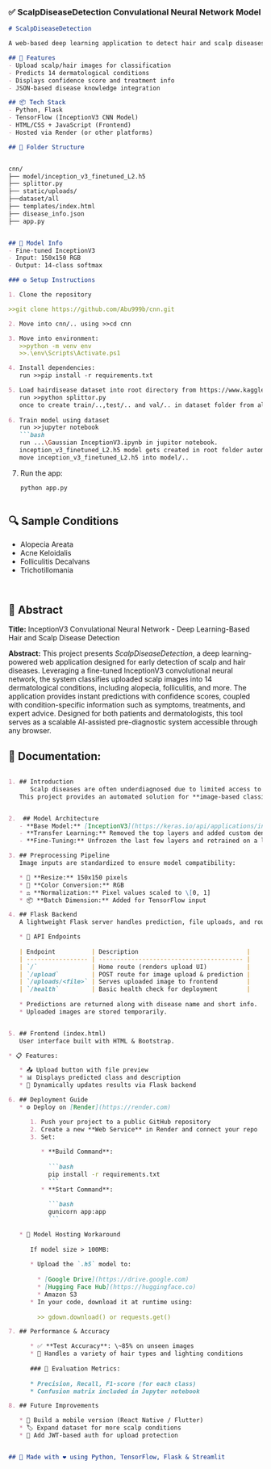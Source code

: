 
### ✅ ScalpDiseaseDetection Convulational Neural Network Model

```markdown
# ScalpDiseaseDetection

A web-based deep learning application to detect hair and scalp diseases from uploaded images using a fine-tuned InceptionV3 model.

## 🚀 Features
- Upload scalp/hair images for classification
- Predicts 14 dermatological conditions
- Displays confidence score and treatment info
- JSON-based disease knowledge integration

## 📦 Tech Stack
- Python, Flask
- TensorFlow (InceptionV3 CNN Model)
- HTML/CSS + JavaScript (Frontend)
- Hosted via Render (or other platforms)

## 📁 Folder Structure


cnn/                                                                                                                                                                                  
├── model/inception_v3_finetuned_L2.h5                                                                                                                                                  
├── splittor.py                                                                                                                                                                                                               
├── static/uploads/                                                                                                                                                                         
├──dataset/all                                                                                                                                                                   
├── templates/index.html                                                                                                                                                                             
├── disease_info.json                                                                                                                                                                   
├── app.py


```

```markdown

## 🧠 Model Info
- Fine-tuned InceptionV3
- Input: 150x150 RGB
- Output: 14-class softmax

### ⚙️ Setup Instructions

1. Clone the repository

>>git clone https://github.com/Abu999b/cnn.git

2. Move into cnn/.. using >>cd cnn

3. Move into environment:
   >>python -m venv env
   >>.\env\Scripts\Activate.ps1

4. Install dependencies:   
   run >>pip install -r requirements.txt

5. Load hairdisease dataset into root directory from https://www.kaggle.com/datasets/abubakar4u900/hair-and-scalp-disease-dataset
   run >>python splittor.py
   once to create train/..,test/.. and val/.. in dataset folder from all/.. folder
   
6. Train model using dataset
   run >>jupyter notebook
   ```bash
   run ...\Gaussian InceptionV3.ipynb in jupitor notebook.
   inception_v3_finetuned_L2.h5 model gets created in root folder automatically
   move inception_v3_finetuned_L2.h5 into model/..
   ```

7. Run the app:

   ```bash
   python app.py
   ```
```

```

## 🔍 Sample Conditions

* Alopecia Areata
* Acne Keloidalis
* Folliculitis Decalvans
* Trichotillomania

```


```

## 📑 Abstract

**Title:** InceptionV3 Convulational Neural Network - Deep Learning-Based Hair and Scalp Disease Detection

**Abstract:**
This project presents *ScalpDiseaseDetection*, a deep learning-powered web application designed for early detection of scalp and hair diseases. Leveraging a fine-tuned InceptionV3 convolutional neural network, the system classifies uploaded scalp images into 14 dermatological conditions, including alopecia, folliculitis, and more. The application provides instant predictions with confidence scores, coupled with condition-specific information such as symptoms, treatments, and expert advice. Designed for both patients and dermatologists, this tool serves as a scalable AI-assisted pre-diagnostic system accessible through any browser.





## 📘 Documentation:

```markdown

1. ## Introduction
      Scalp diseases are often underdiagnosed due to limited access to dermatologists, especially in rural areas.  
   This project provides an automated solution for **image-based classification** of scalp diseases using deep learning and a lightweight web interface for real-time             predictions.


2.  ## Model Architecture
   - **Base Model:** [InceptionV3](https://keras.io/api/applications/inceptionv3/) (pre-trained on ImageNet)
   - **Transfer Learning:** Removed the top layers and added custom dense layers
   - **Fine-Tuning:** Unfrozen the last few layers and retrained on a labeled scalp disease dataset

3. ## Preprocessing Pipeline
   Image inputs are standardized to ensure model compatibility:

   * 🔄 **Resize:** 150x150 pixels
   * 🎨 **Color Conversion:** RGB
   * ⚖️ **Normalization:** Pixel values scaled to \[0, 1]
   * 📦 **Batch Dimension:** Added for TensorFlow input

4. ## Flask Backend
   A lightweight Flask server handles prediction, file uploads, and routing.

   * 🔁 API Endpoints
   
   | Endpoint          | Description                              |
   | ----------------- | ---------------------------------------- |
   | `/`               | Home route (renders upload UI)           |
   | `/upload`         | POST route for image upload & prediction |
   | `/uploads/<file>` | Serves uploaded image to frontend        |
   | `/health`         | Basic health check for deployment        |
   
   * Predictions are returned along with disease name and short info.
   * Uploaded images are stored temporarily.


5. ## Frontend (index.html) 
   User interface built with HTML & Bootstrap.

* 📋 Features:

   * 📤 Upload button with file preview
   * 📊 Displays predicted class and description
   * 🔄 Dynamically updates results via Flask backend

6. ## Deployment Guide 
   * ⚙️ Deploy on [Render](https://render.com)

      1. Push your project to a public GitHub repository
      2. Create a new **Web Service** in Render and connect your repo
      3. Set:
      
         * **Build Command**:
      
           ```bash
           pip install -r requirements.txt
           ```
         * **Start Command**:
      
           ```bash
           gunicorn app:app
           ```
      
   * 🧠 Model Hosting Workaround
      
      If model size > 100MB:
      
      * Upload the `.h5` model to:
      
        * [Google Drive](https://drive.google.com)
        * [Hugging Face Hub](https://huggingface.co)
        * Amazon S3
      * In your code, download it at runtime using:
      
        >> gdown.download() or requests.get()

7. ## Performance & Accuracy

      * ✅ **Test Accuracy**: \~85% on unseen images
      * 🧪 Handles a variety of hair types and lighting conditions
      
      ### 🔬 Evaluation Metrics:
      
      * Precision, Recall, F1-score (for each class)
      * Confusion matrix included in Jupyter notebook

8. ## Future Improvements

   * 📱 Build a mobile version (React Native / Flutter)
   * 🏷️ Expand dataset for more scalp conditions
   * 🔐 Add JWT-based auth for upload protection


## 🙌 Made with ❤️ using Python, TensorFlow, Flask & Streamlit
```
